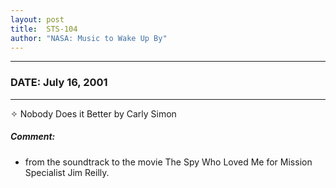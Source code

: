 ```yaml
---
layout: post
title:  STS-104
author: "NASA: Music to Wake Up By"
---
```


----
### DATE: July 16, 2001
----
✧ Nobody Does it Better by Carly Simon

##### Comment:
* from the soundtrack to the movie The Spy Who Loved Me for Mission Specialist Jim Reilly.
